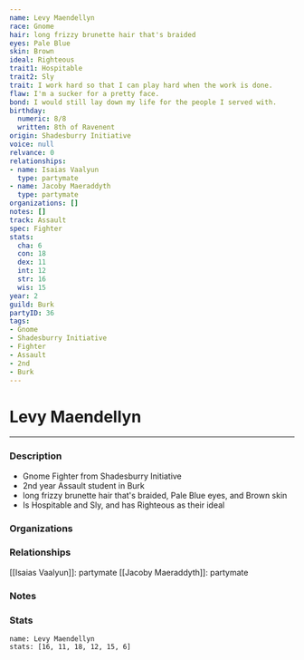 ```yaml
---
name: Levy Maendellyn
race: Gnome
hair: long frizzy brunette hair that's braided
eyes: Pale Blue
skin: Brown
ideal: Righteous
trait1: Hospitable
trait2: Sly
trait: I work hard so that I can play hard when the work is done.
flaw: I'm a sucker for a pretty face.
bond: I would still lay down my life for the people I served with.
birthday:
  numeric: 8/8
  written: 8th of Ravenent
origin: Shadesburry Initiative
voice: null
relvance: 0
relationships:
- name: Isaias Vaalyun
  type: partymate
- name: Jacoby Maeraddyth
  type: partymate
organizations: []
notes: []
track: Assault
spec: Fighter
stats:
  cha: 6
  con: 18
  dex: 11
  int: 12
  str: 16
  wis: 15
year: 2
guild: Burk
partyID: 36
tags:
- Gnome
- Shadesburry Initiative
- Fighter
- Assault
- 2nd
- Burk
---
```

# Levy Maendellyn
---
### Description
- Gnome Fighter from Shadesburry Initiative
- 2nd year Assault student in Burk
- long frizzy brunette hair that's braided, Pale Blue eyes, and Brown skin
- Is Hospitable and Sly, and has Righteous as their ideal

### Organizations

### Relationships
[[Isaias Vaalyun]]: partymate
[[Jacoby Maeraddyth]]: partymate

### Notes

### Stats
```statblock
name: Levy Maendellyn
stats: [16, 11, 18, 12, 15, 6]
```